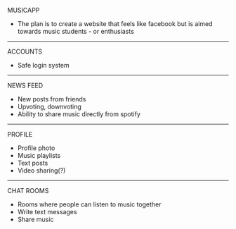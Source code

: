 MUSICAPP

- The plan is to create a website that feels like facebook but is aimed towards
music students - or enthusiasts

---
ACCOUNTS
 - Safe login system


---
NEWS FEED

 - New posts from friends
 - Upvoting, downvoting
 - Ability to share music directly from spotify


---
PROFILE

 - Profile photo
 - Music playlists
 - Text posts
 - Video sharing(?)

---
CHAT ROOMS

 - Rooms where people can listen to music together
 - Write text messages
 - Share music

